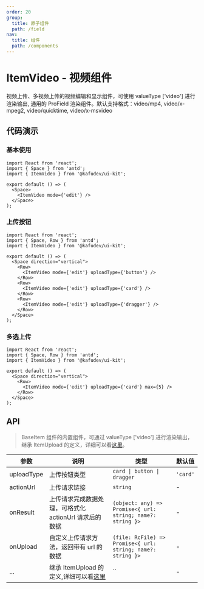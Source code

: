 ```yaml
---
order: 20
group:
  title: 原子组件
  path: /field
nav:
  title: 组件
  path: /components
---
```


# ItemVideo - 视频组件

视频上传、多视频上传的视频编辑和显示组件，可使用 valueType ['video'] 进行渲染输出, 通用的 ProField 渲染组件。默认支持格式：video/mp4, video/x-mpeg2, video/quicktime, video/x-msvideo

## 代码演示

### 基本使用

```tsx
import React from 'react';
import { Space } from 'antd';
import { ItemVideo } from '@kafudev/ui-kit';

export default () => (
  <Space>
    <ItemVideo mode={'edit'} />
  </Space>
);
```

### 上传按钮

```tsx
import React from 'react';
import { Space, Row } from 'antd';
import { ItemVideo } from '@kafudev/ui-kit';

export default () => (
  <Space direction="vertical">
    <Row>
      <ItemVideo mode={'edit'} uploadType={'button'} />
    </Row>
    <Row>
      <ItemVideo mode={'edit'} uploadType={'card'} />
    </Row>
    <Row>
      <ItemVideo mode={'edit'} uploadType={'dragger'} />
    </Row>
  </Space>
);
```

### 多选上传

```tsx
import React from 'react';
import { Space, Row } from 'antd';
import { ItemVideo } from '@kafudev/ui-kit';

export default () => (
  <Space direction="vertical">
    <Row>
      <ItemVideo mode={'edit'} uploadType={'card'} max={5} />
    </Row>
  </Space>
);
```

## API

> BaseItem 组件的内置组件，可通过 valueType ['video'] 进行渲染输出，继承 ItemUpload 的定义，详细可以看[这里](/components/field/item-document)。

| 参数 | 说明 | 类型 | 默认值 |
| --- | --- | --- | --- |
| uploadType | 上传按钮类型 | `card \| button \| dragger` | `'card'` |
| actionUrl | 上传请求链接 | `string` | - |
| onResult | 上传请求完成数据处理，可格式化 actionUrl 请求后的数据 | `(object: any) => Promise<{ url: string; name?: string }>` | - |
| onUpload | 自定义上传请求方法，返回带有 url 的数据 | `(file: RcFile) => Promise<{ url: string; name?: string }>` | - |
| ... | 继承 ItemUpload 的定义,详细可以看[这里](/components/field/item-document) | `` | - |
